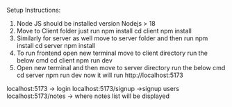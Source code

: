 Setup Instructions:
1. Node JS  should be installed version Nodejs > 18
2. Move to Client folder just run npm install
cd client
npm install
3. Similarly for server as well move to server folder and then run npm install
cd server
npm install
4. To run frontend open new terminal move to client directory run the below cmd
cd client
npm run dev
6. Open new terminal and then move to server directory run the below cmd
cd server
npm run dev
now it will run http://localhost:5173


localhost:5173 -> login
localhost:5173/signup ->signup users
localhost:5173/notes -> where notes list will be displayed
